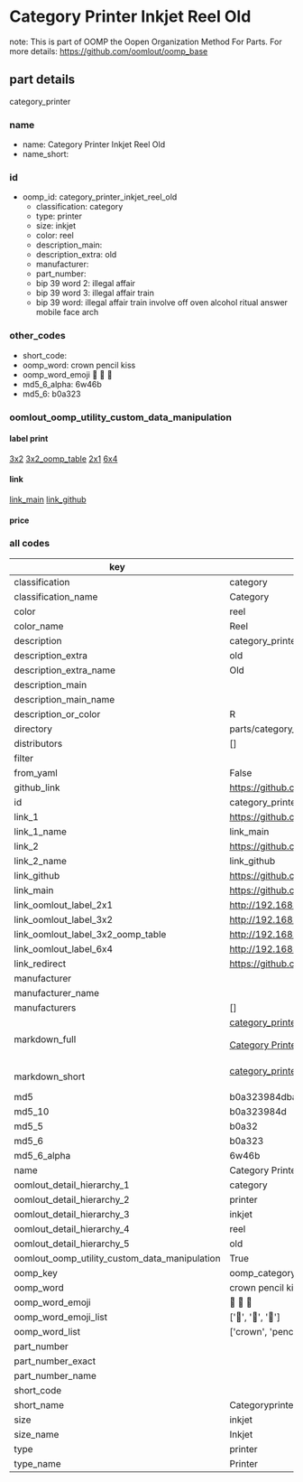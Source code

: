 # Category Printer Inkjet Reel Old  

note: This is part of OOMP the Oopen Organization Method For Parts. For more details: https://github.com/oomlout/oomp_base

##  part details
  



category_printer



### name
* name: Category Printer Inkjet Reel Old
* name_short: 
### id
* oomp_id: category_printer_inkjet_reel_old
  * classification: category
  * type: printer
  * size: inkjet
  * color: reel
  * description_main: 
  * description_extra: old
  * manufacturer: 
  * part_number: 
  * bip 39 word 2: illegal affair
  * bip 39 word 3: illegal affair train
  * bip 39 word: illegal affair train involve off oven alcohol ritual answer mobile face arch

### other_codes
* short_code: 
* oomp_word: crown pencil kiss
* oomp_word_emoji :crown: :pencil: :kiss:
* md5_6_alpha: 6w46b
* md5_6: b0a323






### oomlout_oomp_utility_custom_data_manipulation
#### label print
[3x2](http://192.168.1.245:1112/?label=oomp%206w46b)
[3x2_oomp_table](http://192.168.1.108:1112/?label=oomp%206w46b)
[2x1](http://192.168.1.242:1112/?label=oomp%206w46b)
[6x4](http://192.168.1.55:1112/?label=oomp%206w46b)    

#### link

[link_main](https://github.com/oomlout/oomlout_oomp_version_1_messy/tree/main/parts/category_printer_inkjet_reel_old) [link_github](https://github.com/oomlout/oomlout_oomp_version_1_messy/tree/main/parts/category_printer_inkjet_reel_old)                             

#### price







### all codes 
| key | value |  
| --- | --- |  
| classification | category |  
| classification_name | Category |  
| color | reel |  
| color_name | Reel |  
| description | category_printer |  
| description_extra | old |  
| description_extra_name | Old |  
| description_main |  |  
| description_main_name |  |  
| description_or_color | R  |  
| directory | parts/category_printer_inkjet_reel_old |  
| distributors | [] |  
| filter |  |  
| from_yaml | False |  
| github_link | https://github.com/oomlout/oomlout_oomp_part_src/tree/main/parts/category_printer_inkjet_reel_old |  
| id | category_printer_inkjet_reel_old |  
| link_1 | https://github.com/oomlout/oomlout_oomp_version_1_messy/tree/main/parts/category_printer_inkjet_reel_old |  
| link_1_name | link_main |  
| link_2 | https://github.com/oomlout/oomlout_oomp_version_1_messy/tree/main/parts/category_printer_inkjet_reel_old |  
| link_2_name | link_github |  
| link_github | https://github.com/oomlout/oomlout_oomp_version_1_messy/tree/main/parts/category_printer_inkjet_reel_old |  
| link_main | https://github.com/oomlout/oomlout_oomp_version_1_messy/tree/main/parts/category_printer_inkjet_reel_old |  
| link_oomlout_label_2x1 | http://192.168.1.242:1112/?label=oomp%206w46b |  
| link_oomlout_label_3x2 | http://192.168.1.245:1112/?label=oomp%206w46b |  
| link_oomlout_label_3x2_oomp_table | http://192.168.1.108:1112/?label=oomp%206w46b |  
| link_oomlout_label_6x4 | http://192.168.1.55:1112/?label=oomp%206w46b |  
| link_redirect | https://github.com/oomlout/oomlout_oomp_version_1_messy/tree/main/parts/category_printer_inkjet_reel_old |  
| manufacturer |  |  
| manufacturer_name |  |  
| manufacturers | [] |  
| markdown_full | [category_printer_inkjet_reel_old](none)<br>[](none)<br>[Category Printer Inkjet Reel Old](none)<br><br> |  
| markdown_short | [category_printer_inkjet_reel_old](none)<br><br> |  
| md5 | b0a323984dba80c2774ca763ce011388 |  
| md5_10 | b0a323984d |  
| md5_5 | b0a32 |  
| md5_6 | b0a323 |  
| md5_6_alpha | 6w46b |  
| name | Category Printer Inkjet Reel Old |  
| oomlout_detail_hierarchy_1 | category |  
| oomlout_detail_hierarchy_2 | printer |  
| oomlout_detail_hierarchy_3 | inkjet |  
| oomlout_detail_hierarchy_4 | reel |  
| oomlout_detail_hierarchy_5 | old |  
| oomlout_oomp_utility_custom_data_manipulation | True |  
| oomp_key | oomp_category_printer_inkjet_reel_old |  
| oomp_word | crown pencil kiss |  
| oomp_word_emoji | :crown: :pencil: :kiss: |  
| oomp_word_emoji_list | [':crown:', ':pencil:', ':kiss:'] |  
| oomp_word_list | ['crown', 'pencil', 'kiss'] |  
| part_number |  |  
| part_number_exact |  |  
| part_number_name |  |  
| short_code |  |  
| short_name | Categoryprinter |  
| size | inkjet |  
| size_name | Inkjet |  
| type | printer |  
| type_name | Printer |  
